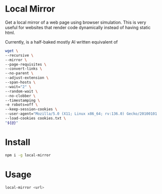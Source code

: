 # Local Mirror

Get a local mirror of a web page using browser simulation. 
This is very useful for websites that render code dynamically instead of having static html.

Currently, is a half-baked mostly AI written equivalent of

```sh
wget \
--recursive \
--mirror \
--page-requisites \
--convert-links \
--no-parent \
--adjust-extension \
--span-hosts \
--wait="2" \
--random-wait \
--no-clobber \
--timestamping \
-e robots=off \
--keep-session-cookies \
--user-agent="Mozilla/5.0 (X11; Linux x86_64; rv:136.0) Gecko/20100101 Firefox/136.0" \
--load-cookies cookies.txt \
"${@}"
```

# Install

```sh
npm i -g local-mirror
```

# Usage

```sh
local-mirror <url>
```